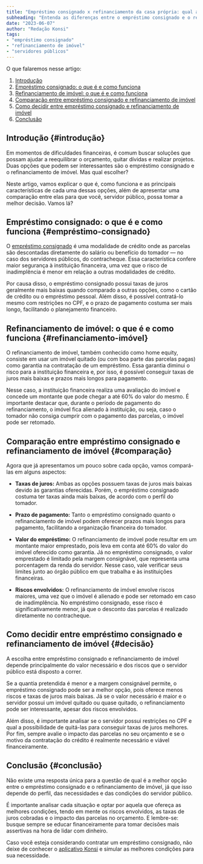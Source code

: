 ```yaml
---
title: "Empréstimo consignado x refinanciamento da casa própria: qual a melhor opção para servidores públicos?"
subheading: "Entenda as diferenças entre o empréstimo consignado e o refinanciamento de imóvel e descubra qual é o melhor para sua situação."
date: "2023-06-07"
author: "Redação Konsi"
tags:
- "empréstimo consignado"
- "refinanciamento de imóvel"
- "servidores públicos"
---
```


O que falaremos nesse artigo:

1. [Introdução](#introdução)
2. [Empréstimo consignado: o que é e como funciona](#empréstimo-consignado)
3. [Refinanciamento de imóvel: o que é e como funciona](#refinanciamento-imóvel)
4. [Comparação entre empréstimo consignado e refinanciamento de imóvel](#comparação)
5. [Como decidir entre empréstimo consignado e refinanciamento de imóvel](#decisão)
6. [Conclusão](#conclusão)

## Introdução {#introdução}

Em momentos de dificuldades financeiras, é comum buscar soluções que possam ajudar a reequilibrar o orçamento, quitar dívidas e realizar projetos. Duas opções que podem ser interessantes são o empréstimo consignado e o refinanciamento de imóvel. Mas qual escolher?

Neste artigo, vamos explicar o que é, como funciona e as principais características de cada uma dessas opções, além de apresentar uma comparação entre elas para que você, servidor público, possa tomar a melhor decisão. Vamos lá?

## Empréstimo consignado: o que é e como funciona {#empréstimo-consignado}

O [empréstimo consignado](https://konsi.com.br/postagens/5-motivos-para-escolher-o-credito-consignado-publico) é uma modalidade de crédito onde as parcelas são descontadas diretamente do salário ou benefício do tomador — no caso dos servidores públicos, do contracheque. Essa característica confere maior segurança à instituição financeira, uma vez que o risco de inadimplência é menor em relação a outras modalidades de crédito.

Por causa disso, o empréstimo consignado possui taxas de juros geralmente mais baixas quando comparado a outras opções, como o cartão de crédito ou o empréstimo pessoal. Além disso, é possível contratá-lo mesmo com restrições no CPF, e o prazo de pagamento costuma ser mais longo, facilitando o planejamento financeiro.

## Refinanciamento de imóvel: o que é e como funciona {#refinanciamento-imóvel}

O refinanciamento de imóvel, também conhecido como home equity, consiste em usar um imóvel quitado (ou com boa parte das parcelas pagas) como garantia na contratação de um empréstimo. Essa garantia diminui o risco para a instituição financeira e, por isso, é possível conseguir taxas de juros mais baixas e prazos mais longos para pagamento.

Nesse caso, a instituição financeira realiza uma avaliação do imóvel e concede um montante que pode chegar a até 60% do valor do mesmo. É importante destacar que, durante o período de pagamento do refinanciamento, o imóvel fica alienado à instituição, ou seja, caso o tomador não consiga cumprir com o pagamento das parcelas, o imóvel pode ser retomado.

## Comparação entre empréstimo consignado e refinanciamento de imóvel {#comparação}

Agora que já apresentamos um pouco sobre cada opção, vamos compará-las em alguns aspectos:

- **Taxas de juros:** Ambas as opções possuem taxas de juros mais baixas devido às garantias oferecidas. Porém, o empréstimo consignado costuma ter taxas ainda mais baixas, de acordo com o perfil do tomador.

- **Prazo de pagamento:** Tanto o empréstimo consignado quanto o refinanciamento de imóvel podem oferecer prazos mais longos para pagamento, facilitando a organização financeira do tomador.

- **Valor do empréstimo:** O refinanciamento de imóvel pode resultar em um montante maior emprestado, pois leva em conta até 60% do valor do imóvel oferecido como garantia. Já no empréstimo consignado, o valor emprestado é limitado pela margem consignável, que representa uma porcentagem da renda do servidor. Nesse caso, vale verificar seus limites junto ao órgão público em que trabalha e às instituições financeiras.

- **Riscos envolvidos:** O refinanciamento de imóvel envolve riscos maiores, uma vez que o imóvel é alienado e pode ser retomado em caso de inadimplência. No empréstimo consignado, esse risco é significativamente menor, já que o desconto das parcelas é realizado diretamente no contracheque.

## Como decidir entre empréstimo consignado e refinanciamento de imóvel {#decisão}

A escolha entre empréstimo consignado e refinanciamento de imóvel depende principalmente do valor necessário e dos riscos que o servidor público está disposto a correr.

Se a quantia pretendida é menor e a margem consignável permite, o empréstimo consignado pode ser a melhor opção, pois oferece menos riscos e taxas de juros mais baixas. Já se o valor necessário é maior e o servidor possui um imóvel quitado ou quase quitado, o refinanciamento pode ser interessante, apesar dos riscos envolvidos.

Além disso, é importante analisar se o servidor possui restrições no CPF e qual a possibilidade de quitá-las para conseguir taxas de juros melhores. Por fim, sempre avalie o impacto das parcelas no seu orçamento e se o motivo da contratação do crédito é realmente necessário e viável financeiramente.

## Conclusão {#conclusão}

Não existe uma resposta única para a questão de qual é a melhor opção entre o empréstimo consignado e o refinanciamento de imóvel, já que isso depende do perfil, das necessidades e das condições do servidor público.

É importante analisar cada situação e optar por aquela que ofereça as melhores condições, tendo em mente os riscos envolvidos, as taxas de juros cobradas e o impacto das parcelas no orçamento. E lembre-se: busque sempre se educar financeiramente para tomar decisões mais assertivas na hora de lidar com dinheiro.

Caso você esteja considerando contratar um empréstimo consignado, não deixe de conhecer o [aplicativo Konsi](https://konsi.com.br/) e simular as melhores condições para sua necessidade.
